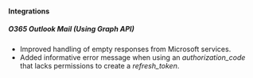 
#### Integrations
##### O365 Outlook Mail (Using Graph API)
- Improved handling of empty responses from Microsoft services.
- Added informative error message when using an *authorization_code* that lacks permissions to create a *refresh_token*. 

